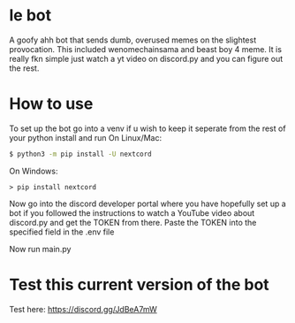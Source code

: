 # le bot

A goofy ahh bot that sends dumb, overused memes on the slightest provocation. This included wenomechainsama and beast boy 4 meme.
It is really fkn simple just watch a yt video on discord.py and you can figure out the rest.

# How to use

To set up the bot go into a venv if u wish to keep it seperate from the rest of your python install and run
On Linux/Mac:
```bash
$ python3 -m pip install -U nextcord
```
On Windows:
```console
> pip install nextcord
```

Now go into the discord developer portal where you have hopefully set up a bot if you followed the instructions to watch a YouTube video about discord.py and get the TOKEN from there.
Paste the TOKEN into the specified field in the .env file

Now run main.py

# Test this current version of the bot

Test here: https://discord.gg/JdBeA7mW

